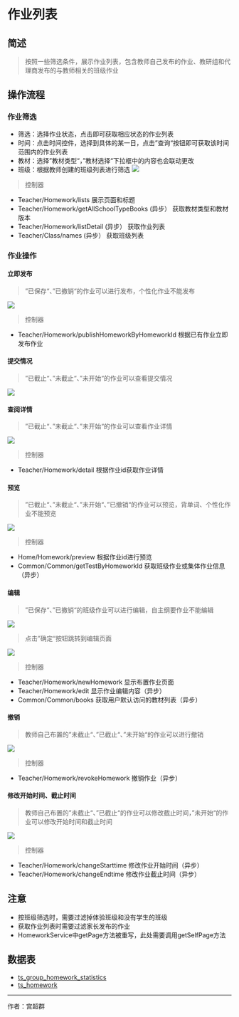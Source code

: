 ﻿# 作业列表

## 简述
> 按照一些筛选条件，展示作业列表，包含教师自己发布的作业、教研组和代理商发布的与教师相关的班级作业

## 操作流程

### 作业筛选
+ 筛选：选择作业状态，点击即可获取相应状态的作业列表
+ 时间：点击时间控件，选择到具体的某一日，点击”查询“按钮即可获取该时间范围内的作业列表
+ 教材：选择”教材类型“，”教材选择“下拉框中的内容也会联动更改
+ 班级：根据教师创建的班级列表进行筛选
![](./image/list.png)
> 控制器
+ Teacher/Homework/lists 展示页面和标题
+ Teacher/Homework/getAllSchoolTypeBooks (异步） 获取教材类型和教材版本
+ Teacher/Homework/listDetail (异步） 获取作业列表
+ Teacher/Class/names (异步） 获取班级列表

### 作业操作

#### 立即发布
> ”已保存“、”已撤销“的作业可以进行发布，个性化作业不能发布

![](./image/publish.png)
> 控制器

+ Teacher/Homework/publishHomeworkByHomeworkId 根据已有作业立即发布作业

#### 提交情况
> ”已截止“、”未截止“、”未开始“的作业可以查看提交情况

![](./image/submit.png)

#### 查阅详情
> ”已截止“、”未截止“、”未开始“的作业可以查看作业详情

![](./image/detail.png)
> 控制器

+ Teacher/Homework/detail 根据作业id获取作业详情

#### 预览
> ”已截止“、”未截止“、”未开始“、”已撤销“的作业可以预览，背单词、个性化作业不能预览

![](./image/preview.png)
> 控制器

+ Home/Homework/preview 根据作业id进行预览
+ Common/Common/getTestByHomeworkId 获取班级作业或集体作业信息（异步）

#### 编辑
> ”已保存“、”已撤销“的班级作业可以进行编辑，自主纲要作业不能编辑

![](./image/edit.png)
> 点击”确定“按钮跳转到编辑页面

![](./image/new.png)
> 控制器

+ Teacher/Homework/newHomework 显示布置作业页面
+ Teacher/Homework/edit 显示作业编辑内容（异步）
+ Common/Common/books 获取用户默认访问的教材列表（异步）

#### 撤销
> 教师自己布置的”未截止“、”已截止“、”未开始“的作业可以进行撤销

![](./image/revoke.png)
> 控制器

+ Teacher/Homework/revokeHomework 撤销作业（异步）

#### 修改开始时间、截止时间
> 教师自己布置的”未截止“、”已截止“的作业可以修改截止时间，”未开始“的作业可以修改开始时间和截止时间

![](./image/time.png)
> 控制器

+ Teacher/Homework/changeStarttime 修改作业开始时间（异步）
+ Teacher/Homework/changeEndtime 修改作业截止时间（异步）

## 注意
+ 按班级筛选时，需要过滤掉体验班级和没有学生的班级
+ 获取作业列表时需要过滤家长发布的作业
+ HomeworkService中getPage方法被重写，此处需要调用getSelfPage方法

## 数据表
+ [ts_group_homework_statistics](/sql?id=ts_group_homework_statistics)
+ [ts_homework](/sql?id=ts_homework)

---
作者：宫超群
